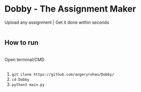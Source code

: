 # Dobby - The Assignment Maker
Upload any assignment | Get it done within seconds<br><br>

<h2>How to run</h2><br>
Open terminal/CMD 
<br><br>


1. ````git clone https://github.com/angeryrohan/Dobby/ ```` <br>
2. ```cd Dobby```
3. ```python3 main.py```
